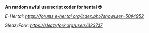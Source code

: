**An random awful userscript coder for hentai 😎**


*E-Hentai: https://forums.e-hentai.org/index.php?showuser=5004952*

*SleazyFork: https://sleazyfork.org/users/323737*
